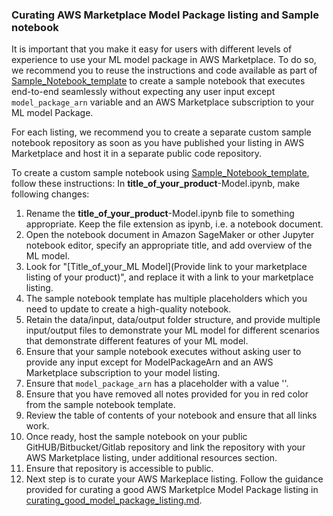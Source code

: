 ### Curating AWS Marketplace Model Package listing and Sample notebook

It is important that you make it easy for users with different levels of experience to use your ML model package in AWS Marketplace. To do so, we recommend you to reuse the instructions and code available as part of [Sample_Notebook_template](#Sample_Notebook_template) to create a sample notebook that executes end-to-end seamlessly without expecting any user input except `model_package_arn` variable and an AWS Marketplace subscription to your ML model Package.

For each listing, we recommend you to create a separate custom sample notebook repository as soon as you have published your listing in AWS Marketplace and host it in a separate public code repository. 

To create a custom sample notebook using [Sample_Notebook_template](#Sample_Notebook_template), follow these instructions:
In **title_of_your_product**-Model.ipynb, make following changes:
1. Rename the **title_of_your_product**-Model.ipynb file to something appropriate. Keep the file extension as ipynb, i.e. a notebook document.
2. Open the notebook document in Amazon SageMaker or other Jupyter notebook editor, specify an appropriate title, and add overview of the ML model.
3. Look for "[Title_of_your_ML Model](Provide link to your marketplace listing of your product)", and replace it with a link to your marketplace listing.
4. The sample notebook template has multiple placeholders which you need to update to create a high-quality notebook.
5. Retain the data/input, data/output folder structure, and provide multiple input/output files to demonstrate your ML model for different scenarios that demonstrate different features of your ML model.
6. Ensure that your sample notebook executes without asking user to provide any input except for ModelPackageArn and an AWS Marketplace subscription to your model listing. 
7. Ensure that `model_package_arn`  has a placeholder with a value '<Customer to specify Model package ARN corresponding to their AWS region>'.
8. Ensure that you have removed all notes provided for you in red color from the sample notebook template. 
9. Review the table of contents of your notebook and ensure that all links work.
10. Once ready, host the sample notebook on your public GitHUB/Bitbucket/Gitlab repository and link the repository with your AWS Marketplace listing, under additional resources section. 
11. Ensure that repository is accessible to public.
12. Next step is to curate your AWS Markeplace listing. Follow the guidance provided for curating a good AWS Marketplce Model Package listing in [curating_good_model_package_listing.md](#curating_good_model_package_listing.md).
